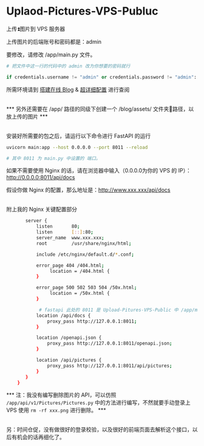 # Uplaod-Pictures-VPS-Publuc

上传⏫图片到 VPS 服务器

上传图片的后端账号和密码都是：admin<br>

要修改，请修改 /app/main.py 文件。

```python
# 把文件中这一行的代码中的 admin 改为你想要的密码就行

if credentials.username != "admin" or credentials.password != "admin":
```

所需环境请到 [搭建在线 Blog](https://www.sanzro.xyz/2021/11/22/CEHNbM7VN4HLguoM/) & [超详细配置](https://www.sanzro.xyz/2021/08/13/Docker-CentOS-7-Anaconda-FastAPI-PostgreSQL-%E8%B6%85%E8%AF%A6%E7%BB%86%E9%85%8D%E7%BD%AE-%E5%87%BA%E9%94%99%E8%A7%A3%E5%86%B3/) 进行查阅<br><br>

*** 另外还需要在 /app/ 路径的同级下创建一个 /blog/assets/ 文件夹📂路径，以放上传的图片 ***<br><br>

安装好所需要的包之后，请运行以下命令进行 FastAPI 的运行
```bash
uvicorn main:app --host 0.0.0.0 --port 8011 --reload

# 其中 8011 为 main.py 中设置的 端口。
```

如果不需要使用 Nginx 的话，请在浏览器中输入（0.0.0.0为你的 VPS 的 IP）：http://0.0.0.0:8011/api/docs<br>

假设你做 Nginx 的配置，那么地址是：http://www.xxx.xxx/api/docs<br><br>

附上我的 Nginx 关键配置部分
```bash
       server {
           listen       80;
           listen       [::]:80;
           server_name  www.xxx.xxx;
           root         /usr/share/nginx/html;

           include /etc/nginx/default.d/*.conf;

           error_page 404 /404.html;
                location = /404.html {
           }

           error_page 500 502 503 504 /50x.html;
                location = /50x.html {
           }

            # fastapi 此处的 8011 是 Upload-Pitures-VPS-Public 中 /app/main.py 文件里配置好的 端口号
           location /api/docs {
               proxy_pass http://127.0.0.1:8011;
           }

           location /openapi.json {
               proxy_pass http://127.0.0.1:8011/openapi.json;
           }

           location /api/pictures {
               proxy_pass http://127.0.0.1:8011/api/pictures;
           }
       }
    }
```

*** 注：我没有编写删除图片的 API，可以仿照 ``/app/api/v1/Pictures/Pictures.py`` 中的方法进行编写，不然就要手动登录上 VPS 使用 ``rm -rf xxx.png`` 进行删除。 ***<br><br>

另：时间仓促，没有做很好的登录校验，以及很好的前端页面去解析这个接口，以后有机会的话再细化了。
